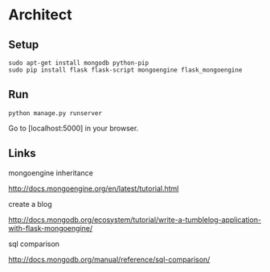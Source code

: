 Architect
=========

## Setup

	sudo apt-get install mongodb python-pip
    sudo pip install flask flask-script mongoengine flask_mongoengine

## Run

    python manage.py runserver

Go to [localhost:5000] in your browser.

## Links

mongoengine inheritance

http://docs.mongoengine.org/en/latest/tutorial.html

create a blog

http://docs.mongodb.org/ecosystem/tutorial/write-a-tumblelog-application-with-flask-mongoengine/

sql comparison

http://docs.mongodb.org/manual/reference/sql-comparison/